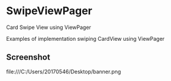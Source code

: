 # SwipeViewPager

Card Swipe View using ViewPager

Examples of implementation swiping CardView using ViewPager

## Screenshot

file:///C:/Users/20170546/Desktop/banner.png
